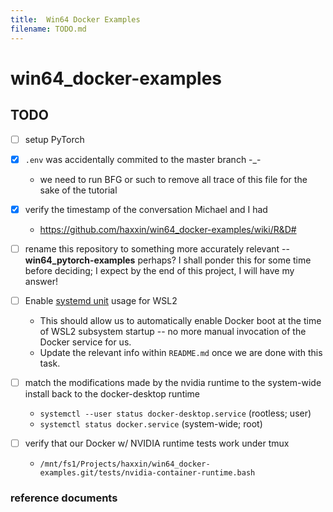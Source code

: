 ```yaml
---
title:  Win64 Docker Examples
filename: TODO.md
---
```


# win64_docker-examples

## TODO

- [ ] setup PyTorch
- [x] `.env` was accidentally commited to the master branch -_-
  - we need to run BFG or such to remove all trace of this file for the sake
  of the tutorial
- [x] verify the timestamp of the conversation Michael and I had
  - <https://github.com/haxxin/win64_docker-examples/wiki/R&D#>

- [ ] rename this repository to something more accurately relevant --
**win64_pytorch-examples** perhaps? I shall ponder this for some time before
deciding; I expect by the end of this project, I will have my answer!

- [ ] Enable [systemd unit][10] usage for WSL2
  - This should allow us to automatically enable Docker boot at the time
    of WSL2 subsystem startup -- no more manual invocation of the Docker
    service for us.
  - Update the relevant info within `README.md` once we are done with this
    task.

- [ ] match the modifications made by the nvidia runtime to the system-wide install
back to the docker-desktop runtime
  - `systemctl --user status docker-desktop.service` (rootless; user)
  - `systemctl status docker.service` (system-wide; root)

- [ ] verify that our Docker w/ NVIDIA runtime tests work under tmux
  - `/mnt/fs1/Projects/haxxin/win64_docker-examples.git/tests/nvidia-container-runtime.bash`

### reference documents

[10]: https://learn.microsoft.com/en-us/windows/wsl/systemd

